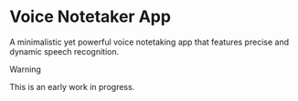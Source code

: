# Voice Notetaker App

A minimalistic yet powerful voice notetaking app that features precise and dynamic speech recognition. 

> [!WARNING]
> This is an early work in progress.
